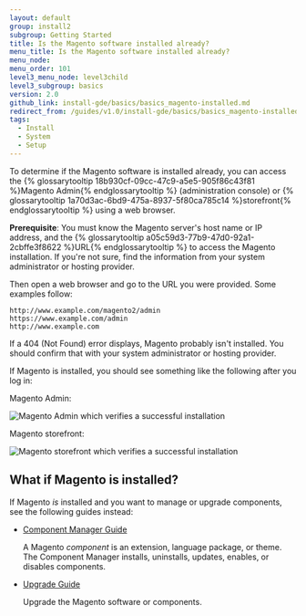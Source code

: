 ```yaml
---
layout: default
group: install2
subgroup: Getting Started
title: Is the Magento software installed already?
menu_title: Is the Magento software installed already?
menu_node:
menu_order: 101
level3_menu_node: level3child
level3_subgroup: basics
version: 2.0
github_link: install-gde/basics/basics_magento-installed.md
redirect_from: /guides/v1.0/install-gde/basics/basics_magento-installed.html
tags:
  - Install
  - System
  - Setup
---
```


To determine if the Magento software is installed already, you can access the {% glossarytooltip 18b930cf-09cc-47c9-a5e5-905f86c43f81 %}Magento Admin{% endglossarytooltip %} (administration console) or {% glossarytooltip 1a70d3ac-6bd9-475a-8937-5f80ca785c14 %}storefront{% endglossarytooltip %} using a web browser.

**Prerequisite**: You must know the Magento server's host name or IP address, and the {% glossarytooltip a05c59d3-77b9-47d0-92a1-2cbffe3f8622 %}URL{% endglossarytooltip %} to access the Magento installation. If you're not sure, find the information from your system administrator or hosting provider.

Then open a web browser and go to the URL you were provided. Some examples follow:

	http://www.example.com/magento2/admin
	https://www.example.com/admin
	http://www.example.com

If a 404 (Not Found) error displays, Magento probably isn't installed. You should confirm that with your system administrator or hosting provider.

If Magento is installed, you should see something like the following after you log in:

Magento Admin:

<p><img src="{{ site.baseurl }}common/images/install_success_admin.png" alt="Magento Admin which verifies a successful installation"></p>


Magento storefront:

<p><img src="{{ site.baseurl }}common/images/install-success_store.png" alt="Magento storefront which verifies a successful installation"></p>

## What if Magento is installed?

If Magento *is* installed and you want to manage or upgrade components, see the following guides instead:

*	<a href="{{page.baseurl}}comp-mgr/bk-compman-upgrade-guide.html">Component Manager Guide</a>

	A Magento *component* is an extension, language package, or theme. The Component Manager installs, uninstalls, updates, enables, or disables components.
*	<a href="{{page.baseurl}}comp-mgr/upgrader/upgrade-start.html">Upgrade Guide</a>

	Upgrade the Magento software or components.

